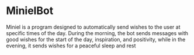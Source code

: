 # MinielBot
Miniel is a program designed to automatically send wishes to the user at specific times of the day. During the morning, the bot sends messages with good wishes for the start of the day, inspiration, and positivity, while in the evening, it sends wishes for a peaceful sleep and rest


